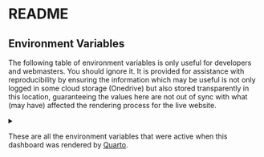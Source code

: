 # README


## **Environment Variables**

The following table of environment variables is only useful for
developers and webmasters. You should ignore it. It is provided for
assistance with reproducibility by ensuring the information which may be
useful is not only logged in some cloud storage (Onedrive) but also
stored transparently in this location, guaranteeing the values here are
not out of sync with what (may have) affected the rendering process for
the live website.

<details>

<summary>

These are all the environment variables that were active when this
dashboard was rendered by [Quarto](https://quarto.org/).
</summary>

This document was prepared with Quarto CLI 1.7.33.

| VARIABLE | VALUE |
|:---|:---|
| DATE_BY_NAME_LIST | 2025-07-01 |
| DATE_HMIS_EXTRACT | 2025-07-01 |
| DATE_DASHBOARD_PUBLISHED | 2025-07-01 |
| DASHBOARD_LOGGING_DIR | /home/bryce/src/echo/hrs-dashboard-project-artifacts/dashboard-csvs |
| QUARTO_PROFILE |  |
| QUARTO_CUSTOM_OUTPUT_DIR | NA |

Variables which might affect the rendering process, but which private
values, are listed in this second table.

| VARIABLE      | SET  |
|:--------------|:-----|
| ECHO_SECRET_F | TRUE |
| ECHO_SECRET_D | TRUE |

<details>
